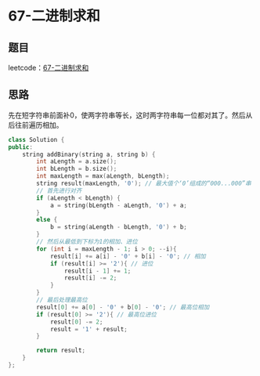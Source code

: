 # 67-二进制求和

## 题目

leetcode：[67-二进制求和](https://leetcode-cn.com/problems/add-binary/)


## 思路

先在短字符串前面补0，使两字符串等长，这时两字符串每一位都对其了。然后从后往前遍历相加。

```c++
class Solution {
public:
    string addBinary(string a, string b) {
		int aLength = a.size();
		int bLength = b.size();
		int maxLength = max(aLength, bLength);
		string result(maxLength, '0'); // 最大值个‘0’组成的“000...000”串
		// 首先进行对齐
		if (aLength < bLength) {
			a = string(bLength - aLength, '0') + a;
		}
		else {
			b = string(aLength - bLength, '0') + b;
		}
		// 然后从最低到下标为1的相加、进位
		for (int i = maxLength - 1; i > 0; --i){
			result[i] += a[i] - '0' + b[i] - '0'; // 相加
			if (result[i] >= '2'){ // 进位
				result[i - 1] += 1;
				result[i] -= 2;
			}
		}
        // 最后处理最高位
		result[0] += a[0] - '0' + b[0] - '0'; // 最高位相加
		if (result[0] >= '2'){ // 最高位进位
			result[0] -= 2;
			result = '1' + result;
		}

		return result;
	}
};
```

